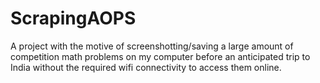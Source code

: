 # ScrapingAOPS
A project with the motive of screenshotting/saving a large amount of competition math problems on my computer before an anticipated trip to India without the required wifi connectivity to access them online.
